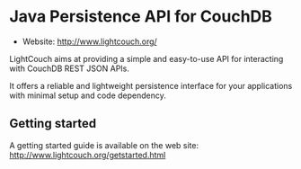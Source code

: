 Java Persistence API for CouchDB
================================

* Website:   <http://www.lightcouch.org/>

LightCouch aims at providing a simple and easy-to-use API for interacting with CouchDB REST JSON APIs. 

It offers a reliable and lightweight persistence interface for your applications with minimal setup and code dependency.

Getting started
---------------
A getting started guide is available on the web site: <http://www.lightcouch.org/getstarted.html>


